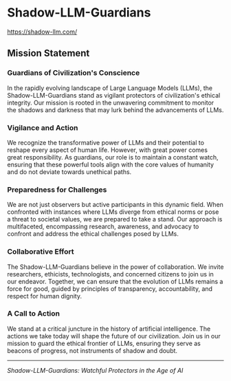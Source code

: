 # Shadow-LLM-Guardians

https://shadow-llm.com/

## Mission Statement

### Guardians of Civilization's Conscience

In the rapidly evolving landscape of Large Language Models (LLMs), the Shadow-LLM-Guardians stand as vigilant protectors of civilization's ethical integrity. Our mission is rooted in the unwavering commitment to monitor the shadows and darkness that may lurk behind the advancements of LLMs.

### Vigilance and Action

We recognize the transformative power of LLMs and their potential to reshape every aspect of human life. However, with great power comes great responsibility. As guardians, our role is to maintain a constant watch, ensuring that these powerful tools align with the core values of humanity and do not deviate towards unethical paths.

### Preparedness for Challenges

We are not just observers but active participants in this dynamic field. When confronted with instances where LLMs diverge from ethical norms or pose a threat to societal values, we are prepared to take a stand. Our approach is multifaceted, encompassing research, awareness, and advocacy to confront and address the ethical challenges posed by LLMs.

### Collaborative Effort

The Shadow-LLM-Guardians believe in the power of collaboration. We invite researchers, ethicists, technologists, and concerned citizens to join us in our endeavor. Together, we can ensure that the evolution of LLMs remains a force for good, guided by principles of transparency, accountability, and respect for human dignity.

### A Call to Action

We stand at a critical juncture in the history of artificial intelligence. The actions we take today will shape the future of our civilization. Join us in our mission to guard the ethical frontier of LLMs, ensuring they serve as beacons of progress, not instruments of shadow and doubt.

---

*Shadow-LLM-Guardians: Watchful Protectors in the Age of AI*
